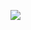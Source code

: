 [![](https://jitpack.io/v/yashraiyani098/QRCodeGenerator.svg)](https://jitpack.io/#yashraiyani098/QRCodeGenerator)
